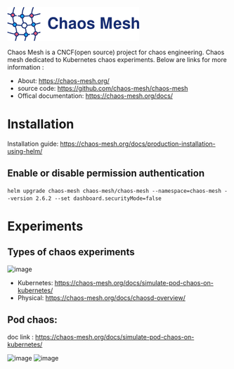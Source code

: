 
![Alt text](image.png)

Chaos Mesh is a CNCF(open source) project for chaos engineering. Chaos mesh dedicated  to Kubernetes chaos experiments. Below are links for more information :

* About: https://chaos-mesh.org/
* source code: https://github.com/chaos-mesh/chaos-mesh
* Offical documentation: https://chaos-mesh.org/docs/


# Installation

Installation guide: https://chaos-mesh.org/docs/production-installation-using-helm/

## Enable or disable permission authentication

`helm upgrade chaos-mesh chaos-mesh/chaos-mesh --namespace=chaos-mesh --version 2.6.2 --set dashboard.securityMode=false`

# Experiments

## Types of chaos experiments
<img width="219" alt="image" src="https://github.com/cloudtechner/chaos-engineering-tools/assets/87966660/02720553-e82d-4367-9392-d7fdfc0adf00">

* Kubernetes: https://chaos-mesh.org/docs/simulate-pod-chaos-on-kubernetes/
* Physical: https://chaos-mesh.org/docs/chaosd-overview/

## Pod chaos:

doc link : https://chaos-mesh.org/docs/simulate-pod-chaos-on-kubernetes/

<img width="958" alt="image" src="https://github.com/cloudtechner/chaos-engineering-tools/assets/87966660/10e0a140-5357-4bb2-821f-318f09b25ce5">

<img width="489" alt="image" src="https://github.com/cloudtechner/chaos-engineering-tools/assets/87966660/5c2669f4-4ffc-47bc-b134-7ea70c01d180">

